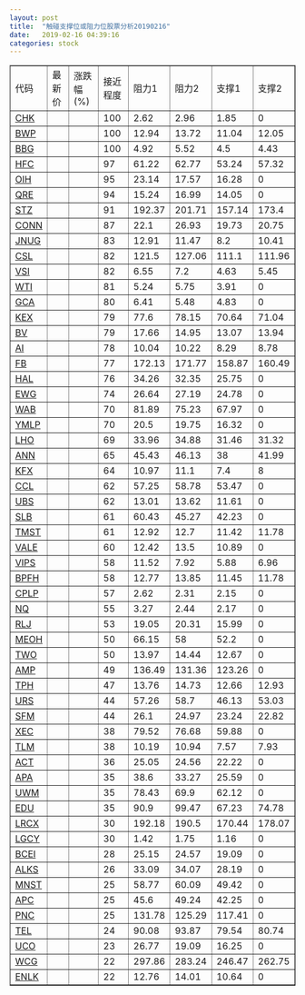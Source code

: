 ```yaml
---
layout: post
title:  "触碰支撑位或阻力位股票分析20190216"
date:   2019-02-16 04:39:16
categories: stock
---
```

<script type="text/javascript">
var stockList = []
stockList.push('gb_chk');
stockList.push('gb_bwp');
stockList.push('gb_bbg');
stockList.push('gb_hfc');
stockList.push('gb_oih');
stockList.push('gb_qre');
stockList.push('gb_stz');
stockList.push('gb_conn');
stockList.push('gb_jnug');
stockList.push('gb_csl');
stockList.push('gb_vsi');
stockList.push('gb_wti');
stockList.push('gb_gca');
stockList.push('gb_kex');
stockList.push('gb_bv');
stockList.push('gb_ai');
stockList.push('gb_fb');
stockList.push('gb_hal');
stockList.push('gb_ewg');
stockList.push('gb_wab');
stockList.push('gb_ymlp');
stockList.push('gb_lho');
stockList.push('gb_ann');
stockList.push('gb_kfx');
stockList.push('gb_ccl');
stockList.push('gb_ubs');
stockList.push('gb_slb');
stockList.push('gb_tmst');
stockList.push('gb_vale');
stockList.push('gb_vips');
stockList.push('gb_bpfh');
stockList.push('gb_cplp');
stockList.push('gb_nq');
stockList.push('gb_rlj');
stockList.push('gb_meoh');
stockList.push('gb_two');
stockList.push('gb_amp');
stockList.push('gb_tph');
stockList.push('gb_urs');
stockList.push('gb_sfm');
stockList.push('gb_xec');
stockList.push('gb_tlm');
stockList.push('gb_act');
stockList.push('gb_apa');
stockList.push('gb_uwm');
stockList.push('gb_edu');
stockList.push('gb_lrcx');
stockList.push('gb_lgcy');
stockList.push('gb_bcei');
stockList.push('gb_alks');
stockList.push('gb_mnst');
stockList.push('gb_apc');
stockList.push('gb_pnc');
stockList.push('gb_tel');
stockList.push('gb_uco');
stockList.push('gb_wcg');
stockList.push('gb_enlk');
</script>
<table border="1">
 <tr>
 <td>代码</td>
 <td>最新价</td>
 <td>涨跌幅(%)</td>
 <td>接近程度</td>
 <td>阻力1</td>
 <td>阻力2</td>
 <td>支撑1</td>
 <td>支撑2</td>
</tr>
  <tr id="chk" class="red">
  <td><a href="http://stock.finance.sina.com.cn/usstock/quotes/CHK.html" target="_blank">CHK</a></td><td></td><td></td><td>100</td><td>2.62</td><td>2.96</td><td>1.85</td><td>0</td></tr>
  <tr id="bwp" class="green">
  <td><a href="http://stock.finance.sina.com.cn/usstock/quotes/BWP.html" target="_blank">BWP</a></td><td></td><td></td><td>100</td><td>12.94</td><td>13.72</td><td>11.04</td><td>12.05</td></tr>
  <tr id="bbg" class="red">
  <td><a href="http://stock.finance.sina.com.cn/usstock/quotes/BBG.html" target="_blank">BBG</a></td><td></td><td></td><td>100</td><td>4.92</td><td>5.52</td><td>4.5</td><td>4.43</td></tr>
  <tr id="hfc" class="green">
  <td><a href="http://stock.finance.sina.com.cn/usstock/quotes/HFC.html" target="_blank">HFC</a></td><td></td><td></td><td>97</td><td>61.22</td><td>62.77</td><td>53.24</td><td>57.32</td></tr>
  <tr id="oih" class="red">
  <td><a href="http://stock.finance.sina.com.cn/usstock/quotes/OIH.html" target="_blank">OIH</a></td><td></td><td></td><td>95</td><td>23.14</td><td>17.57</td><td>16.28</td><td>0</td></tr>
  <tr id="qre" class="red">
  <td><a href="http://stock.finance.sina.com.cn/usstock/quotes/QRE.html" target="_blank">QRE</a></td><td></td><td></td><td>94</td><td>15.24</td><td>16.99</td><td>14.05</td><td>0</td></tr>
  <tr id="stz" class="green">
  <td><a href="http://stock.finance.sina.com.cn/usstock/quotes/STZ.html" target="_blank">STZ</a></td><td></td><td></td><td>91</td><td>192.37</td><td>201.71</td><td>157.14</td><td>173.4</td></tr>
  <tr id="conn" class="red">
  <td><a href="http://stock.finance.sina.com.cn/usstock/quotes/CONN.html" target="_blank">CONN</a></td><td></td><td></td><td>87</td><td>22.1</td><td>26.93</td><td>19.73</td><td>20.75</td></tr>
  <tr id="jnug" class="green">
  <td><a href="http://stock.finance.sina.com.cn/usstock/quotes/JNUG.html" target="_blank">JNUG</a></td><td></td><td></td><td>83</td><td>12.91</td><td>11.47</td><td>8.2</td><td>10.41</td></tr>
  <tr id="csl" class="red">
  <td><a href="http://stock.finance.sina.com.cn/usstock/quotes/CSL.html" target="_blank">CSL</a></td><td></td><td></td><td>82</td><td>121.5</td><td>127.06</td><td>111.1</td><td>111.96</td></tr>
  <tr id="vsi" class="green">
  <td><a href="http://stock.finance.sina.com.cn/usstock/quotes/VSI.html" target="_blank">VSI</a></td><td></td><td></td><td>82</td><td>6.55</td><td>7.2</td><td>4.63</td><td>5.45</td></tr>
  <tr id="wti" class="red">
  <td><a href="http://stock.finance.sina.com.cn/usstock/quotes/WTI.html" target="_blank">WTI</a></td><td></td><td></td><td>81</td><td>5.24</td><td>5.75</td><td>3.91</td><td>0</td></tr>
  <tr id="gca" class="green">
  <td><a href="http://stock.finance.sina.com.cn/usstock/quotes/GCA.html" target="_blank">GCA</a></td><td></td><td></td><td>80</td><td>6.41</td><td>5.48</td><td>4.83</td><td>0</td></tr>
  <tr id="kex" class="green">
  <td><a href="http://stock.finance.sina.com.cn/usstock/quotes/KEX.html" target="_blank">KEX</a></td><td></td><td></td><td>79</td><td>77.6</td><td>78.15</td><td>70.64</td><td>71.04</td></tr>
  <tr id="bv" class="green">
  <td><a href="http://stock.finance.sina.com.cn/usstock/quotes/BV.html" target="_blank">BV</a></td><td></td><td></td><td>79</td><td>17.66</td><td>14.95</td><td>13.07</td><td>13.94</td></tr>
  <tr id="ai" class="green">
  <td><a href="http://stock.finance.sina.com.cn/usstock/quotes/AI.html" target="_blank">AI</a></td><td></td><td></td><td>78</td><td>10.04</td><td>10.22</td><td>8.29</td><td>8.78</td></tr>
  <tr id="fb" class="green">
  <td><a href="http://stock.finance.sina.com.cn/usstock/quotes/FB.html" target="_blank">FB</a></td><td></td><td></td><td>77</td><td>172.13</td><td>171.77</td><td>158.87</td><td>160.49</td></tr>
  <tr id="hal" class="red">
  <td><a href="http://stock.finance.sina.com.cn/usstock/quotes/HAL.html" target="_blank">HAL</a></td><td></td><td></td><td>76</td><td>34.26</td><td>32.35</td><td>25.75</td><td>0</td></tr>
  <tr id="ewg" class="green">
  <td><a href="http://stock.finance.sina.com.cn/usstock/quotes/EWG.html" target="_blank">EWG</a></td><td></td><td></td><td>74</td><td>26.64</td><td>27.19</td><td>24.78</td><td>0</td></tr>
  <tr id="wab" class="red">
  <td><a href="http://stock.finance.sina.com.cn/usstock/quotes/WAB.html" target="_blank">WAB</a></td><td></td><td></td><td>70</td><td>81.89</td><td>75.23</td><td>67.97</td><td>0</td></tr>
  <tr id="ymlp" class="red">
  <td><a href="http://stock.finance.sina.com.cn/usstock/quotes/YMLP.html" target="_blank">YMLP</a></td><td></td><td></td><td>70</td><td>20.5</td><td>19.75</td><td>16.32</td><td>0</td></tr>
  <tr id="lho" class="green">
  <td><a href="http://stock.finance.sina.com.cn/usstock/quotes/LHO.html" target="_blank">LHO</a></td><td></td><td></td><td>69</td><td>33.96</td><td>34.88</td><td>31.46</td><td>31.32</td></tr>
  <tr id="ann" class="red">
  <td><a href="http://stock.finance.sina.com.cn/usstock/quotes/ANN.html" target="_blank">ANN</a></td><td></td><td></td><td>65</td><td>45.43</td><td>46.13</td><td>38</td><td>41.99</td></tr>
  <tr id="kfx" class="green">
  <td><a href="http://stock.finance.sina.com.cn/usstock/quotes/KFX.html" target="_blank">KFX</a></td><td></td><td></td><td>64</td><td>10.97</td><td>11.1</td><td>7.4</td><td>8</td></tr>
  <tr id="ccl" class="red">
  <td><a href="http://stock.finance.sina.com.cn/usstock/quotes/CCL.html" target="_blank">CCL</a></td><td></td><td></td><td>62</td><td>57.25</td><td>58.78</td><td>53.47</td><td>0</td></tr>
  <tr id="ubs" class="red">
  <td><a href="http://stock.finance.sina.com.cn/usstock/quotes/UBS.html" target="_blank">UBS</a></td><td></td><td></td><td>62</td><td>13.01</td><td>13.62</td><td>11.61</td><td>0</td></tr>
  <tr id="slb" class="red">
  <td><a href="http://stock.finance.sina.com.cn/usstock/quotes/SLB.html" target="_blank">SLB</a></td><td></td><td></td><td>61</td><td>60.43</td><td>45.27</td><td>42.23</td><td>0</td></tr>
  <tr id="tmst" class="red">
  <td><a href="http://stock.finance.sina.com.cn/usstock/quotes/TMST.html" target="_blank">TMST</a></td><td></td><td></td><td>61</td><td>12.92</td><td>12.7</td><td>11.42</td><td>11.78</td></tr>
  <tr id="vale" class="red">
  <td><a href="http://stock.finance.sina.com.cn/usstock/quotes/VALE.html" target="_blank">VALE</a></td><td></td><td></td><td>60</td><td>12.42</td><td>13.5</td><td>10.89</td><td>0</td></tr>
  <tr id="vips" class="green">
  <td><a href="http://stock.finance.sina.com.cn/usstock/quotes/VIPS.html" target="_blank">VIPS</a></td><td></td><td></td><td>58</td><td>11.52</td><td>7.92</td><td>5.88</td><td>6.96</td></tr>
  <tr id="bpfh" class="green">
  <td><a href="http://stock.finance.sina.com.cn/usstock/quotes/BPFH.html" target="_blank">BPFH</a></td><td></td><td></td><td>58</td><td>12.77</td><td>13.85</td><td>11.45</td><td>11.78</td></tr>
  <tr id="cplp" class="red">
  <td><a href="http://stock.finance.sina.com.cn/usstock/quotes/CPLP.html" target="_blank">CPLP</a></td><td></td><td></td><td>57</td><td>2.62</td><td>2.31</td><td>2.15</td><td>0</td></tr>
  <tr id="nq" class="green">
  <td><a href="http://stock.finance.sina.com.cn/usstock/quotes/NQ.html" target="_blank">NQ</a></td><td></td><td></td><td>55</td><td>3.27</td><td>2.44</td><td>2.17</td><td>0</td></tr>
  <tr id="rlj" class="green">
  <td><a href="http://stock.finance.sina.com.cn/usstock/quotes/RLJ.html" target="_blank">RLJ</a></td><td></td><td></td><td>53</td><td>19.05</td><td>20.31</td><td>15.99</td><td>0</td></tr>
  <tr id="meoh" class="red">
  <td><a href="http://stock.finance.sina.com.cn/usstock/quotes/MEOH.html" target="_blank">MEOH</a></td><td></td><td></td><td>50</td><td>66.15</td><td>58</td><td>52.2</td><td>0</td></tr>
  <tr id="two" class="red">
  <td><a href="http://stock.finance.sina.com.cn/usstock/quotes/TWO.html" target="_blank">TWO</a></td><td></td><td></td><td>50</td><td>13.97</td><td>14.44</td><td>12.67</td><td>0</td></tr>
  <tr id="amp" class="red">
  <td><a href="http://stock.finance.sina.com.cn/usstock/quotes/AMP.html" target="_blank">AMP</a></td><td></td><td></td><td>49</td><td>136.49</td><td>131.36</td><td>123.26</td><td>0</td></tr>
  <tr id="tph" class="green">
  <td><a href="http://stock.finance.sina.com.cn/usstock/quotes/TPH.html" target="_blank">TPH</a></td><td></td><td></td><td>47</td><td>13.76</td><td>14.73</td><td>12.66</td><td>12.93</td></tr>
  <tr id="urs" class="green">
  <td><a href="http://stock.finance.sina.com.cn/usstock/quotes/URS.html" target="_blank">URS</a></td><td></td><td></td><td>44</td><td>57.26</td><td>58.7</td><td>46.13</td><td>53.03</td></tr>
  <tr id="sfm" class="red">
  <td><a href="http://stock.finance.sina.com.cn/usstock/quotes/SFM.html" target="_blank">SFM</a></td><td></td><td></td><td>44</td><td>26.1</td><td>24.97</td><td>23.24</td><td>22.82</td></tr>
  <tr id="xec" class="red">
  <td><a href="http://stock.finance.sina.com.cn/usstock/quotes/XEC.html" target="_blank">XEC</a></td><td></td><td></td><td>38</td><td>79.52</td><td>76.68</td><td>59.88</td><td>0</td></tr>
  <tr id="tlm" class="green">
  <td><a href="http://stock.finance.sina.com.cn/usstock/quotes/TLM.html" target="_blank">TLM</a></td><td></td><td></td><td>38</td><td>10.19</td><td>10.94</td><td>7.57</td><td>7.93</td></tr>
  <tr id="act" class="red">
  <td><a href="http://stock.finance.sina.com.cn/usstock/quotes/ACT.html" target="_blank">ACT</a></td><td></td><td></td><td>36</td><td>25.05</td><td>24.56</td><td>22.22</td><td>0</td></tr>
  <tr id="apa" class="green">
  <td><a href="http://stock.finance.sina.com.cn/usstock/quotes/APA.html" target="_blank">APA</a></td><td></td><td></td><td>35</td><td>38.6</td><td>33.27</td><td>25.59</td><td>0</td></tr>
  <tr id="uwm" class="green">
  <td><a href="http://stock.finance.sina.com.cn/usstock/quotes/UWM.html" target="_blank">UWM</a></td><td></td><td></td><td>35</td><td>78.43</td><td>69.9</td><td>62.12</td><td>0</td></tr>
  <tr id="edu" class="green">
  <td><a href="http://stock.finance.sina.com.cn/usstock/quotes/EDU.html" target="_blank">EDU</a></td><td></td><td></td><td>35</td><td>90.9</td><td>99.47</td><td>67.23</td><td>74.78</td></tr>
  <tr id="lrcx" class="green">
  <td><a href="http://stock.finance.sina.com.cn/usstock/quotes/LRCX.html" target="_blank">LRCX</a></td><td></td><td></td><td>30</td><td>192.18</td><td>190.5</td><td>170.44</td><td>178.07</td></tr>
  <tr id="lgcy" class="red">
  <td><a href="http://stock.finance.sina.com.cn/usstock/quotes/LGCY.html" target="_blank">LGCY</a></td><td></td><td></td><td>30</td><td>1.42</td><td>1.75</td><td>1.16</td><td>0</td></tr>
  <tr id="bcei" class="red">
  <td><a href="http://stock.finance.sina.com.cn/usstock/quotes/BCEI.html" target="_blank">BCEI</a></td><td></td><td></td><td>28</td><td>25.15</td><td>24.57</td><td>19.09</td><td>0</td></tr>
  <tr id="alks" class="red">
  <td><a href="http://stock.finance.sina.com.cn/usstock/quotes/ALKS.html" target="_blank">ALKS</a></td><td></td><td></td><td>26</td><td>33.09</td><td>34.07</td><td>28.19</td><td>0</td></tr>
  <tr id="mnst" class="red">
  <td><a href="http://stock.finance.sina.com.cn/usstock/quotes/MNST.html" target="_blank">MNST</a></td><td></td><td></td><td>25</td><td>58.77</td><td>60.09</td><td>49.42</td><td>0</td></tr>
  <tr id="apc" class="red">
  <td><a href="http://stock.finance.sina.com.cn/usstock/quotes/APC.html" target="_blank">APC</a></td><td></td><td></td><td>25</td><td>45.6</td><td>49.24</td><td>42.25</td><td>0</td></tr>
  <tr id="pnc" class="red">
  <td><a href="http://stock.finance.sina.com.cn/usstock/quotes/PNC.html" target="_blank">PNC</a></td><td></td><td></td><td>25</td><td>131.78</td><td>125.29</td><td>117.41</td><td>0</td></tr>
  <tr id="tel" class="green">
  <td><a href="http://stock.finance.sina.com.cn/usstock/quotes/TEL.html" target="_blank">TEL</a></td><td></td><td></td><td>24</td><td>90.08</td><td>93.87</td><td>79.54</td><td>80.74</td></tr>
  <tr id="uco" class="green">
  <td><a href="http://stock.finance.sina.com.cn/usstock/quotes/UCO.html" target="_blank">UCO</a></td><td></td><td></td><td>23</td><td>26.77</td><td>19.09</td><td>16.25</td><td>0</td></tr>
  <tr id="wcg" class="red">
  <td><a href="http://stock.finance.sina.com.cn/usstock/quotes/WCG.html" target="_blank">WCG</a></td><td></td><td></td><td>22</td><td>297.86</td><td>283.24</td><td>246.47</td><td>262.75</td></tr>
  <tr id="enlk" class="red">
  <td><a href="http://stock.finance.sina.com.cn/usstock/quotes/ENLK.html" target="_blank">ENLK</a></td><td></td><td></td><td>22</td><td>12.76</td><td>14.01</td><td>10.64</td><td>0</td></tr>
</table>
